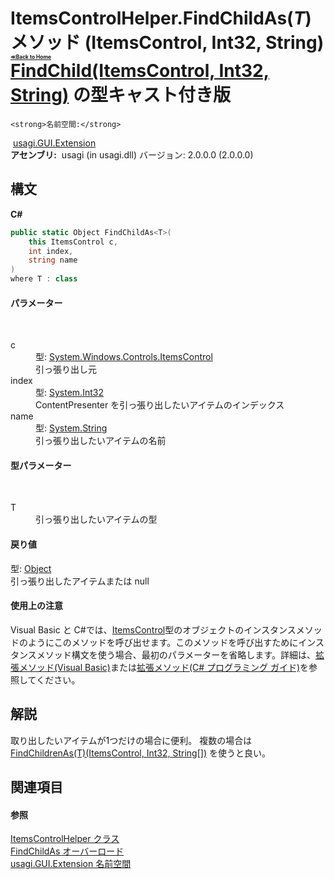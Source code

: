 # ItemsControlHelper.FindChildAs(*T*) メソッド (ItemsControl, Int32, String)<div style="font-size:30%"><a href="https://github.com/usagi/usagi.cs/blob/master/docs/Home.md">≪Back to Home</a></div><a href="M_usagi_GUI_Extension_ItemsControlHelper_FindChild_1.md">FindChild(ItemsControl, Int32, String)</a> の型キャスト付き版


    <strong>名前空間:</strong>
&nbsp;<a href="N_usagi_GUI_Extension.md">usagi.GUI.Extension</a><br /><strong>アセンブリ:</strong>
&nbsp;usagi (in usagi.dll) バージョン: 2.0.0.0 (2.0.0.0)

## 構文

**C#**<br />
``` C#
public static Object FindChildAs<T>(
	this ItemsControl c,
	int index,
	string name
)
where T : class

```


#### パラメーター
&nbsp;<dl><dt>c</dt><dd>型: <a href="http://msdn2.microsoft.com/ja-jp/library/ms611045" target="_blank">System.Windows.Controls.ItemsControl</a><br />引っ張り出し元</dd><dt>index</dt><dd>型: <a href="http://msdn2.microsoft.com/ja-jp/library/td2s409d" target="_blank">System.Int32</a><br />ContentPresenter を引っ張り出したいアイテムのインデックス</dd><dt>name</dt><dd>型: <a href="http://msdn2.microsoft.com/ja-jp/library/s1wwdcbf" target="_blank">System.String</a><br />引っ張り出したいアイテムの名前</dd></dl>

#### 型パラメーター
&nbsp;<dl><dt>T</dt><dd>引っ張り出したいアイテムの型</dd></dl>

#### 戻り値
型: <a href="http://msdn2.microsoft.com/ja-jp/library/e5kfa45b" target="_blank">Object</a><br />引っ張り出したアイテムまたは null

#### 使用上の注意
Visual Basic と C#では、<a href="http://msdn2.microsoft.com/ja-jp/library/ms611045" target="_blank">ItemsControl</a>型のオブジェクトのインスタンスメソッドのようにこのメソッドを呼び出せます。このメソッドを呼び出すためにインスタンスメソッド構文を使う場合、最初のパラメーターを省略します。詳細は、<a href="http://msdn.microsoft.com/ja-jp/library/bb384936.aspx" target="_blank">拡張メソッド(Visual Basic)</a>または<a href="http://msdn.microsoft.com/ja-jp/library/bb383977.aspx" target="_blank">拡張メソッド(C# プログラミング ガイド)</a>を参照してください。

## 解説
取り出したいアイテムが1つだけの場合に便利。 複数の場合は <a href="M_usagi_GUI_Extension_ItemsControlHelper_FindChildrenAs__1.md">FindChildrenAs(T)(ItemsControl, Int32, String[])</a> を使うと良い。

## 関連項目


#### 参照
<a href="T_usagi_GUI_Extension_ItemsControlHelper.md">ItemsControlHelper クラス</a><br /><a href="Overload_usagi_GUI_Extension_ItemsControlHelper_FindChildAs.md">FindChildAs オーバーロード</a><br /><a href="N_usagi_GUI_Extension.md">usagi.GUI.Extension 名前空間</a><br />